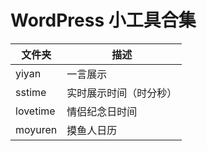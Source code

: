 # WordPress 小工具合集

| 文件夹   | 描述                   |
| -------- | ---------------------- |
| yiyan    | 一言展示               |
| sstime   | 实时展示时间（时分秒） |
| lovetime | 情侣纪念日时间         |
| moyuren  | 摸鱼人日历             |

